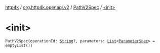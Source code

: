 [http4k](../../index.md) / [org.http4k.openapi.v2](../index.md) / [PathV2Spec](index.md) / [&lt;init&gt;](./-init-.md)

# &lt;init&gt;

`PathV2Spec(operationId: `[`String`](https://kotlinlang.org/api/latest/jvm/stdlib/kotlin/-string/index.html)`?, parameters: `[`List`](https://kotlinlang.org/api/latest/jvm/stdlib/kotlin.collections/-list/index.html)`<`[`ParameterSpec`](../-parameter-spec/index.md)`> = emptyList())`